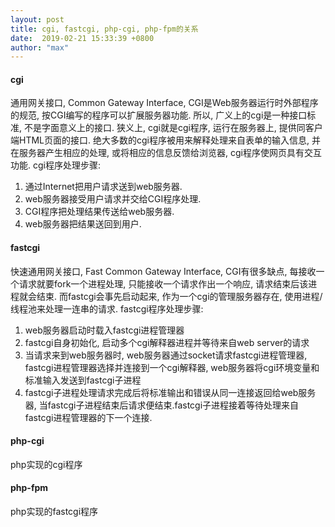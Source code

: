 ```yaml
---
layout: post
title: cgi, fastcgi, php-cgi, php-fpm的关系
date:  2019-02-21 15:33:39 +0800
author: "max"
---
```


#### cgi
通用网关接口, Common Gateway Interface, CGI是Web服务器运行时外部程序的规范, 按CGI编写的程序可以扩展服务器功能. 所以, 广义上的cgi是一种接口标准, 不是字面意义上的接口. 狭义上, cgi就是cgi程序, 运行在服务器上, 提供同客户端HTML页面的接口. 绝大多数的cgi程序被用来解释处理来自表单的输入信息, 并在服务器产生相应的处理, 或将相应的信息反馈给浏览器, cgi程序使网页具有交互功能. 
cgi程序处理步骤:
1) 通过Internet把用户请求送到web服务器.
2) web服务器接受用户请求并交给CGI程序处理.
3) CGI程序把处理结果传送给web服务器.
4) web服务器把结果送回到用户.

#### fastcgi
快速通用网关接口, Fast Common Gateway Interface, CGI有很多缺点, 每接收一个请求就要fork一个进程处理, 只能接收一个请求作出一个响应, 请求结束后该进程就会结束. 而fastcgi会事先启动起来, 作为一个cgi的管理服务器存在, 使用进程/线程池来处理一连串的请求.
fastcgi程序处理步骤:
1) web服务器启动时载入fastcgi进程管理器
2) fastcgi自身初始化, 启动多个cgi解释器进程并等待来自web server的请求
3) 当请求来到web服务器时, web服务器通过socket请求fastcgi进程管理器, fastcgi进程管理器选择并连接到一个cgi解释器, web服务器将cgi环境变量和标准输入发送到fastcgi子进程
4) fastcgi子进程处理请求完成后将标准输出和错误从同一连接返回给web服务器, 当fastcgi子进程结束后请求便结束.fastcgi子进程接着等待处理来自fastcgi进程管理器的下一个连接.

#### php-cgi
php实现的cgi程序

#### php-fpm
php实现的fastcgi程序